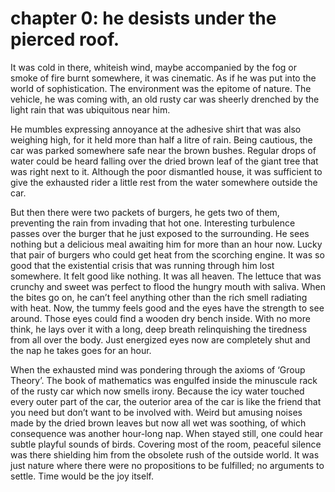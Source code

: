 # chapter 0: he desists under the pierced roof.

It was cold in there, whiteish wind, maybe accompanied by the fog or smoke of fire burnt somewhere, it was cinematic. As if he was put into the world of sophistication. The environment was the epitome of nature. The vehicle, he was coming with, an old rusty car was sheerly drenched by the light rain that was ubiquitous near him.

He mumbles expressing annoyance at the adhesive shirt that was also weighing high, for it held more than half a litre of rain. Being cautious, the car was parked somewhere safe near the brown bushes. Regular drops of water could be heard falling over the dried brown leaf of the giant tree that was right next to it. Although the poor dismantled house, it was sufficient to give the exhausted rider a little rest from the water somewhere outside the car.

But then there were two packets of burgers, he gets two of them, preventing the rain from invading that hot one. Interesting turbulence passes over the burger that he just exposed to the surrounding. He sees nothing but a delicious meal awaiting him for more than an hour now. Lucky that pair of burgers who could get heat from the scorching engine. It was so good that the existential crisis that was running through him lost somewhere. It felt good like nothing. It was all heaven. The lettuce that was crunchy and sweet was perfect to flood the hungry mouth with saliva. When the bites go on, he can’t feel anything other than the rich smell radiating with heat. Now, the tummy feels good and the eyes have the strength to see around. Those eyes could find a wooden dry bench inside. With no more think, he lays over it with a long, deep breath relinquishing the tiredness from all over the body. Just energized eyes now are completely shut and the nap he takes goes for an hour.

When the exhausted mind was pondering through the axioms of ‘Group Theory’. The book of mathematics was engulfed inside the minuscule rack of the rusty car which now smells irony. Because the icy water touched every outer part of the car, the outerior area of the car is like the friend that you need but don’t want to be involved with. Weird but amusing noises made by the dried brown leaves but now all wet was soothing, of which consequence was another hour-long nap. When stayed still, one could hear subtle playful sounds of birds. Covering most of the room, peaceful silence was there shielding him from the obsolete rush of the outside world. It was just nature where there were no propositions to be fulfilled; no arguments to settle. Time would be the joy itself.
